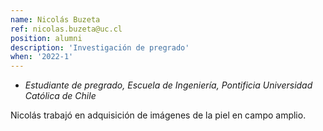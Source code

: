 ```yaml
---
name: Nicolás Buzeta
ref: nicolas.buzeta@uc.cl
position: alumni
description: 'Investigación de pregrado'
when: '2022-1'
---
```


- _Estudiante de pregrado, Escuela de Ingeniería, Pontificia Universidad Católica de Chile_

Nicolás trabajó en adquisición de imágenes de la piel en campo amplio.